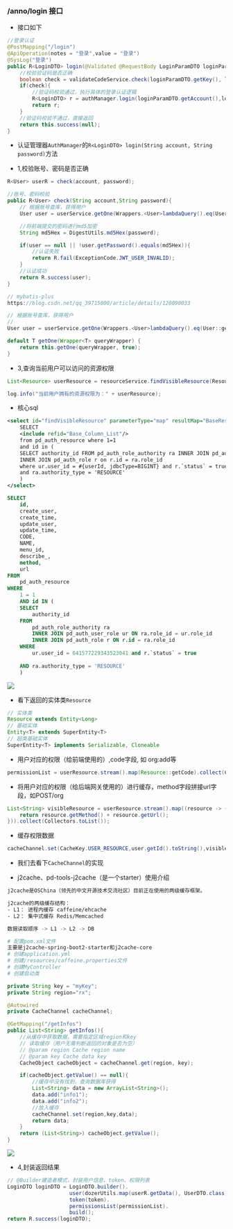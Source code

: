 





### /anno/login 接口

- 接口如下

```java
//登录认证
@PostMapping("/login")
@ApiOperation(notes = "登录",value = "登录")
@SysLog("登录")
public R<LoginDTO> login(@Validated @RequestBody LoginParamDTO loginParamDTO){
    //校验验证码是否正确
    boolean check = validateCodeService.check(loginParamDTO.getKey(), loginParamDTO.getCode());
    if(check){
        //验证码校验通过，执行具体的登录认证逻辑
        R<LoginDTO> r = authManager.login(loginParamDTO.getAccount(),loginParamDTO.getPassword());
        return r;
    }
    //验证码校验不通过，直接返回
    return this.success(null);
}
```



- 认证管理器`AuthManager`的`R<LoginDTO> login(String account, String password)`方法



- 1,校验账号、密码是否正确

```java
R<User> userR = check(account, password);
```



```java
//账号、密码校验
public R<User> check(String account,String password){
    // 根据账号查库，获得用户
    User user = userService.getOne(Wrappers.<User>lambdaQuery().eq(User::getAccount, account));

    //将前端提交的密码进行md5加密
    String md5Hex = DigestUtils.md5Hex(password);

    if(user == null || !user.getPassword().equals(md5Hex)){
        //认证失败
        return R.fail(ExceptionCode.JWT_USER_INVALID);
    }
    //认证成功
    return R.success(user);
}
```



```java
// mybatis-plus
https://blog.csdn.net/qq_39715000/article/details/120090033

// 根据账号查库，获得用户
// 
User user = userService.getOne(Wrappers.<User>lambdaQuery().eq(User::getAccount, account));  

default T getOne(Wrapper<T> queryWrapper) {
    return this.getOne(queryWrapper, true);
}
```







- 3,查询当前用户可以访问的资源权限

```java
List<Resource> userResource = resourceService.findVisibleResource(ResourceQueryDTO.builder().userId(user.getId()).build());

log.info("当前用户拥有的资源权限为：" + userResource);
```



- 核心sql

```xml
<select id="findVisibleResource" parameterType="map" resultMap="BaseResultMap">
    SELECT
    <include refid="Base_Column_List"/>
    from pd_auth_resource where 1=1
    and id in (
    SELECT authority_id FROM pd_auth_role_authority ra INNER JOIN pd_auth_user_role ur on ra.role_id = ur.role_id
    INNER JOIN pd_auth_role r on r.id = ra.role_id
    where ur.user_id = #{userId, jdbcType=BIGINT} and r.`status` = true
    and ra.authority_type = 'RESOURCE'
    )
</select>
```



```sql
SELECT
	id,
	create_user,
	create_time,
	update_user,
	update_time,
	CODE,
	NAME,
	menu_id,
	describe_,
	method,
	url 
FROM
	pd_auth_resource 
WHERE
	1 = 1 
	AND id IN (
	SELECT
		authority_id 
	FROM
		pd_auth_role_authority ra
		INNER JOIN pd_auth_user_role ur ON ra.role_id = ur.role_id
		INNER JOIN pd_auth_role r ON r.id = ra.role_id 
	WHERE
		ur.user_id = 641577229343523041 and r.`status` = true
		
	AND ra.authority_type = 'RESOURCE' 
	)
```



![](https://notes2021.oss-cn-beijing.aliyuncs.com/2021/image-20220308144714824.png)



- 看下返回的实体类`Resource`

```java
// 实体类
Resource extends Entity<Long>
// 基础实体  
Entity<T> extends SuperEntity<T>
// 超类基础实体  
SuperEntity<T> implements Serializable, Cloneable  
```



- 用户对应的权限（给前端使用的）,code字段, 如 org:add等

```java
permissionList = userResource.stream().map(Resource::getCode).collect(Collectors.toList());
```



- 将用户对应的权限（给后端网关使用的）进行缓存，method字段拼接url字段，如POST/org

```java
List<String> visibleResource = userResource.stream().map((resource -> {
    return resource.getMethod() + resource.getUrl();
})).collect(Collectors.toList());
```



- 缓存权限数据

```java
cacheChannel.set(CacheKey.USER_RESOURCE,user.getId().toString(),visibleResource);
```



- 我们去看下`CacheChannel`的实现



- j2cache、pd-tools-j2cache（是一个starter）使用介绍



```bash
j2cache是OSChina（领先的中文开源技术交流社区）目前正在使用的两级缓存框架。

j2cache的两级缓存结构：
- L1： 进程内缓存 caffeine/ehcache
- L2： 集中式缓存 Redis/Memcached

数据读取顺序 -> L1 -> L2 -> DB
```



```bash
# 配置pom.xml文件
主要是j2cache-spring-boot2-starter和j2cache-core
# 创建application.yml
# 创建/resources/caffeine.properties文件
# 创建MyController
# 创建启动类
```



```java
private String key = "myKey";
private String region="rx";

@Autowired
private CacheChannel cacheChannel;

@GetMapping("/getInfos")
public List<String> getInfos(){
    //从缓存中获取数据，需要指定区域region和key
    // 读取缓存（用户无需判断返回的对象是否为空）
    // @param region Cache region name
    // @param key Cache data key
    CacheObject cacheObject = cacheChannel.get(region, key);

    if(cacheObject.getValue() == null){
        //缓存中没有找到，查询数据库获得
        List<String> data = new ArrayList<String>();
        data.add("info1");
        data.add("info2");
        //放入缓存
        cacheChannel.set(region,key,data);
        return data;
    }
    return (List<String>) cacheObject.getValue();
}
```



![](https://notes2021.oss-cn-beijing.aliyuncs.com/2021/image-20220308160039910.png)





- 4,封装返回结果

```java
// @Builder建造者模式，封装用户信息、token、权限列表
LoginDTO loginDTO = LoginDTO.builder().
                    user(dozerUtils.map(userR.getData(), UserDTO.class)).
                    token(token).
                    permissionsList(permissionList).
                    build();
return R.success(loginDTO);
```





















